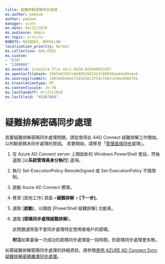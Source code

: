 ```yaml
---
title: 疑難排解密碼同步處理
ms.author: pebaum
author: pebaum
manager: scotv
ms.date: 04/21/2020
ms.audience: Admin
ms.topic: article
ROBOTS: NOINDEX, NOFOLLOW
localization_priority: Normal
ms.collection: Adm_O365
ms.custom:
- "579"
- "1300006"
ms.assetid: 1cba32c4-37ce-4ec1-9e58-8d3440b53d57
ms.openlocfilehash: 54b5a033b7cbb99520425b31800364ed4a99a4e6
ms.sourcegitcommit: 1d01b8b48eef2d5d10c375dcf802cd36e9d6bf61
ms.translationtype: MT
ms.contentlocale: zh-TW
ms.lasthandoff: 07/23/2020
ms.locfileid: "45387868"
---
```

# <a name="troubleshoot-password-synchronization"></a>疑難排解密碼同步處理

若要疑難排解密碼同步處理問題，請從使用此 AAD Connect 疑難排解工作開始，以判斷密碼未同步處理的原因。 若要開始，請移至「[管理直接同步](https://admin.microsoft.com/AdminPortal/Home#/dirsyncmanagement)處理」。  

1. 在 Azure AD Connect server 上開啟新的 Windows PowerShell 會話，然後選取 [以**系統管理員身分執行**] 選項。

2. 執行 Set-ExecutionPolicy RemoteSigned 或 Set-ExecutionPolicy 不限限制。

3. 啟動 Azure AD Connect 嚮導。

4. 移至 [其他工作] 頁面 >**疑難排解**  >  **[下一步]**。

5. 選取 [**啟動**]，以開啟 [PowerShell 疑難排解] 功能表。

6. 選取 **[密碼同步處理疑難排解**]。

    此問題通常是不會同步處理特定使用者帳戶的密碼。

    **附注**如果最後一次成功的密碼同步處理是一段時間，則密碼同步處理會失敗。

如需疑難排解密碼同步處理的詳細資訊，請參閱[使用 AZURE AD Connect Sync 疑難排解密碼雜湊同步處理](https://docs.microsoft.com/azure/active-directory/hybrid/tshoot-connect-password-hash-synchronization)。